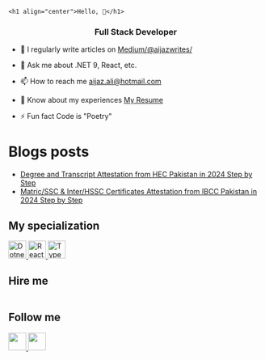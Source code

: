     <h1 align="center">Hello, 👋</h1>
<h3 align="center">Full Stack Developer</h3>

- 📝 I regularly write articles on [Medium/@aijazwrites/](https://medium.com/@aijazwrites/)

- 💬 Ask me about .NET 9, React, etc.

- 📫 How to reach me aijaz.ali@hotmail.com

- 📄 Know about my experiences [My Resume](https://1drv.ms/b/c/77f2c2ca43e2e6b9/EUVzuAwSDtlMkqCwaHFwGL8Bu3ym0h5-WKweT0x_JQOOdg?e=gvNg8f)

- ⚡ Fun fact Code is "Poetry"

# Blogs posts
<!-- BLOG-POST-LIST:START -->
- [Degree and Transcript Attestation from HEC Pakistan in 2024 Step by Step](https://medium.com/@aijazwrites/degree-and-transcript-attestation-from-hec-pakistan-in-2024-step-by-step-fe42ffc7d654?source=rss-76e2edb5216a------2)
- [Matric/SSC &amp; Inter/HSSC Certificates Attestation from IBCC Pakistan in 2024 Step by Step](https://medium.com/@aijazwrites/matric-ssc-and-inter-hssc-certificates-attestation-from-ibcc-pakistan-in-2024-step-by-step-607278243c6d?source=rss-76e2edb5216a------2)
<!-- BLOG-POST-LIST:END -->

<h2 align="left">My specialization</h2>
<p align="left">
  <a href="https://dotnet.microsoft.com/en-us/apps/aspnet">
    <img src="https://skillicons.dev/icons?i=dotnet"alt="Dotnet" width="35" height="35"/>
</a>
  
<a href="https://reactnative.dev/">
   <img src="https://skillicons.dev/icons?i=react" alt="React" width="35" height="35"/>
</a>

<a href="https://www.typescriptlang.org/">
   <img src="https://skillicons.dev/icons?i=ts" alt="TypeScript" width="35" height="35"/>
</a>
</p>

<h2 align="left">Hire me</h2>
<p align="left">
  <a href="https://www.upwork.com/freelancers/~01943fc50d07040467?mp_source=share">
    <img src="https://img.shields.io/badge/UpWork-6FDA44?style=for-the-badge&logo=Upwork&logoColor=white"alt=""/>
</a>
</p>
<h2 align="left">Follow me</h2>
<p align="left">
  <a href="https://www.linkedin.com/comm/mynetwork/discovery-see-all?usecase=PEOPLE_FOLLOWS&followMember=aijazbinqasim">
    <img src="https://skillicons.dev/icons?i=linkedin"alt="" width="35" height="35"/>
</a>
  
<a href="https://medium.com/@aijazwrites/">
  <img src="https://raw.githubusercontent.com/rahuldkjain/github-profile-readme-generator/master/src/images/icons/Social/medium.svg" alt="" height="35" width="35" />
</a>
</p>
